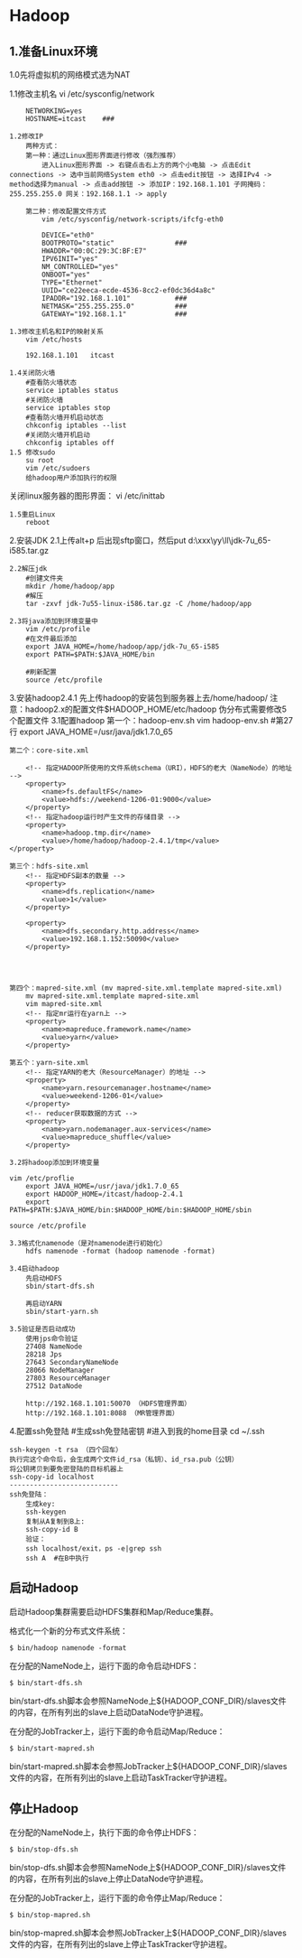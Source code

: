 # Hadoop 


## 1.准备Linux环境
1.0先将虚拟机的网络模式选为NAT
	
1.1修改主机名
		vi /etc/sysconfig/network
		
		NETWORKING=yes
		HOSTNAME=itcast    ###

	1.2修改IP
		两种方式：
		第一种：通过Linux图形界面进行修改（强烈推荐）
			进入Linux图形界面 -> 右键点击右上方的两个小电脑 -> 点击Edit connections -> 选中当前网络System eth0 -> 点击edit按钮 -> 选择IPv4 -> method选择为manual -> 点击add按钮 -> 添加IP：192.168.1.101 子网掩码：255.255.255.0 网关：192.168.1.1 -> apply
	
		第二种：修改配置文件方式
			vim /etc/sysconfig/network-scripts/ifcfg-eth0
			
			DEVICE="eth0"
			BOOTPROTO="static"               ###
			HWADDR="00:0C:29:3C:BF:E7"
			IPV6INIT="yes"
			NM_CONTROLLED="yes"
			ONBOOT="yes"
			TYPE="Ethernet"
			UUID="ce22eeca-ecde-4536-8cc2-ef0dc36d4a8c"
			IPADDR="192.168.1.101"           ###
			NETMASK="255.255.255.0"          ###
			GATEWAY="192.168.1.1"            ###
			
	1.3修改主机名和IP的映射关系
		vim /etc/hosts
			
		192.168.1.101	itcast
	
	1.4关闭防火墙
		#查看防火墙状态
		service iptables status
		#关闭防火墙
		service iptables stop
		#查看防火墙开机启动状态
		chkconfig iptables --list
		#关闭防火墙开机启动
		chkconfig iptables off
	1.5 修改sudo
		su root
		vim /etc/sudoers
		给hadoop用户添加执行的权限

关闭linux服务器的图形界面：
vi /etc/inittab 


	
	1.5重启Linux
		reboot






2.安装JDK
	2.1上传alt+p 后出现sftp窗口，然后put d:\xxx\yy\ll\jdk-7u_65-i585.tar.gz
	
	2.2解压jdk
		#创建文件夹
		mkdir /home/hadoop/app
		#解压
		tar -zxvf jdk-7u55-linux-i586.tar.gz -C /home/hadoop/app
		
	2.3将java添加到环境变量中
		vim /etc/profile
		#在文件最后添加
		export JAVA_HOME=/home/hadoop/app/jdk-7u_65-i585
		export PATH=$PATH:$JAVA_HOME/bin
	
		#刷新配置
		source /etc/profile
		
3.安装hadoop2.4.1
	先上传hadoop的安装包到服务器上去/home/hadoop/
	注意：hadoop2.x的配置文件$HADOOP_HOME/etc/hadoop
	伪分布式需要修改5个配置文件
	3.1配置hadoop
	第一个：hadoop-env.sh
		vim hadoop-env.sh
		#第27行
		export JAVA_HOME=/usr/java/jdk1.7.0_65
		
	第二个：core-site.xml

		<!-- 指定HADOOP所使用的文件系统schema（URI），HDFS的老大（NameNode）的地址 -->
		<property>
			<name>fs.defaultFS</name>
			<value>hdfs://weekend-1206-01:9000</value>
		</property>
		<!-- 指定hadoop运行时产生文件的存储目录 -->
		<property>
			<name>hadoop.tmp.dir</name>
			<value>/home/hadoop/hadoop-2.4.1/tmp</value>
    </property>
		
	第三个：hdfs-site.xml   
		<!-- 指定HDFS副本的数量 -->
		<property>
			<name>dfs.replication</name>
			<value>1</value>
		</property>
		
		<property>
			<name>dfs.secondary.http.address</name>
			<value>192.168.1.152:50090</value>
		</property>

    
    
		
	第四个：mapred-site.xml (mv mapred-site.xml.template mapred-site.xml)
		mv mapred-site.xml.template mapred-site.xml
		vim mapred-site.xml
		<!-- 指定mr运行在yarn上 -->
		<property>
			<name>mapreduce.framework.name</name>
			<value>yarn</value>
		</property>
		
	第五个：yarn-site.xml
		<!-- 指定YARN的老大（ResourceManager）的地址 -->
		<property>
			<name>yarn.resourcemanager.hostname</name>
			<value>weekend-1206-01</value>
		</property>
		<!-- reducer获取数据的方式 -->
		<property>
			<name>yarn.nodemanager.aux-services</name>
			<value>mapreduce_shuffle</value>
		</property>
     	
	3.2将hadoop添加到环境变量
	
	vim /etc/proflie
		export JAVA_HOME=/usr/java/jdk1.7.0_65
		export HADOOP_HOME=/itcast/hadoop-2.4.1
		export PATH=$PATH:$JAVA_HOME/bin:$HADOOP_HOME/bin:$HADOOP_HOME/sbin

	source /etc/profile
	
	3.3格式化namenode（是对namenode进行初始化）
		hdfs namenode -format (hadoop namenode -format)
		
	3.4启动hadoop
		先启动HDFS
		sbin/start-dfs.sh
		
		再启动YARN
		sbin/start-yarn.sh
		
	3.5验证是否启动成功
		使用jps命令验证
		27408 NameNode
		28218 Jps
		27643 SecondaryNameNode
		28066 NodeManager
		27803 ResourceManager
		27512 DataNode
	
		http://192.168.1.101:50070 （HDFS管理界面）
		http://192.168.1.101:8088 （MR管理界面）
		
4.配置ssh免登陆
	#生成ssh免登陆密钥
	#进入到我的home目录
	cd ~/.ssh

	ssh-keygen -t rsa （四个回车）
	执行完这个命令后，会生成两个文件id_rsa（私钥）、id_rsa.pub（公钥）
	将公钥拷贝到要免密登陆的目标机器上
	ssh-copy-id localhost
	---------------------------
	ssh免登陆：
		生成key:
		ssh-keygen
		复制从A复制到B上:
		ssh-copy-id B
		验证：
		ssh localhost/exit，ps -e|grep ssh
		ssh A  #在B中执行
	
	
## 启动Hadoop
启动Hadoop集群需要启动HDFS集群和Map/Reduce集群。

格式化一个新的分布式文件系统：
```
$ bin/hadoop namenode -format
```
在分配的NameNode上，运行下面的命令启动HDFS：
```
$ bin/start-dfs.sh
```

bin/start-dfs.sh脚本会参照NameNode上${HADOOP_CONF_DIR}/slaves文件的内容，在所有列出的slave上启动DataNode守护进程。

在分配的JobTracker上，运行下面的命令启动Map/Reduce：
```
$ bin/start-mapred.sh
```

bin/start-mapred.sh脚本会参照JobTracker上${HADOOP_CONF_DIR}/slaves文件的内容，在所有列出的slave上启动TaskTracker守护进程。

## 停止Hadoop
在分配的NameNode上，执行下面的命令停止HDFS：
```
$ bin/stop-dfs.sh
```

bin/stop-dfs.sh脚本会参照NameNode上${HADOOP_CONF_DIR}/slaves文件的内容，在所有列出的slave上停止DataNode守护进程。

在分配的JobTracker上，运行下面的命令停止Map/Reduce：
```
$ bin/stop-mapred.sh 
```
bin/stop-mapred.sh脚本会参照JobTracker上${HADOOP_CONF_DIR}/slaves文件的内容，在所有列出的slave上停止TaskTracker守护进程。

 
	
